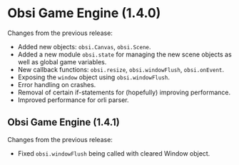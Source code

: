 # Obsi Game Engine (1.4.0)

Changes from the previous release:
* Added new objects: `obsi.Canvas`, `obsi.Scene`.
* Added a new module `obsi.state` for managing the new scene objects as well as global game variables.
* New callback functions: `obsi.resize`, `obsi.windowFlush`, `obsi.onEvent`.
* Exposing the `window` object using `obsi.windowFlush`.
* Error handling on crashes.
* Removal of certain if-statements for (hopefully) improving performance.
* Improved performance for orli parser.

## Obsi Game Engine (1.4.1)

Changes from the previous release:
* Fixed `obsi.windowFlush` being called with cleared Window object.